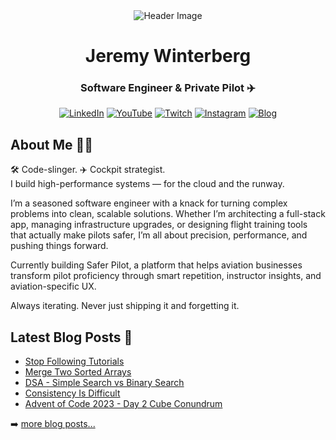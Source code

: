 <div align="center">
  <img src="https://i.imgur.com/4ASafy0.png" alt="Header Image">
  
  # Jeremy Winterberg
  ### Software Engineer & Private Pilot ✈️

  [![LinkedIn](https://img.shields.io/badge/LinkedIn-0077B5?style=flat-square&logo=linkedin&logoColor=white)](https://linkedin.com/in/jeremywinterberg/)
  [![YouTube](https://img.shields.io/badge/YouTube-FF0000?style=flat-square&logo=youtube&logoColor=white)](https://youtube.com/jeremydwayne)
  [![Twitch](https://img.shields.io/badge/Twitch-6441a5?style=flat-square&logo=twitch&logoColor=white)](https://twitch.tv/jeremydwayne)
  [![Instagram](https://img.shields.io/badge/Instagram-E4405F?style=flat-square&logo=instagram&logoColor=white)](https://instagram.com/jeremydwayne)
  [![Blog](https://img.shields.io/badge/Blog-12100E?style=flat-square&logo=medium&logoColor=white)](https://www.jeremywinterberg.com/)
</div>

## About Me 👨‍💻

🛠 Code-slinger. ✈️ Cockpit strategist.  
I build high-performance systems — for the cloud and the runway.

I’m a seasoned software engineer with a knack for turning complex problems into clean, scalable solutions. Whether I’m architecting a full-stack app, managing infrastructure upgrades, or designing flight training tools that actually make pilots safer, I’m all about precision, performance, and pushing things forward.

Currently building Safer Pilot, a platform that helps aviation businesses transform pilot proficiency through smart repetition, instructor insights, and aviation-specific UX.

Always iterating. Never just shipping it and forgetting it.

## Latest Blog Posts 📝

<!-- BLOG-POST-LIST:START -->
- [Stop Following Tutorials](https://www.jeremywinterberg.com/p/stop-following-tutorials)
- [Merge Two Sorted Arrays](https://www.jeremywinterberg.com/p/merge-two-sorted-arrays)
- [DSA - Simple Search vs Binary Search](https://www.jeremywinterberg.com/p/dsa-simple-search-vs-binary-search)
- [Consistency Is Difficult](https://www.jeremywinterberg.com/p/consistency-is-difficult)
- [Advent of Code 2023 - Day 2 Cube Conundrum](https://www.jeremywinterberg.com/p/advent-of-code-2023-day-2)
<!-- BLOG-POST-LIST:END -->

➡️ [more  blog posts...](https://www.jeremywinterberg.com/)
